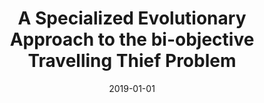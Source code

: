 ---
# Documentation: https://wowchemy.com/docs/managing-content/

title: A Specialized Evolutionary Approach to the bi-objective Travelling Thief Problem
subtitle: ''
summary: ''
authors:
- laszczyk
- Paweł Myszkowski
tags: []
categories: []
date: '2019-01-01'
lastmod: 2022-10-07T05:07:45Z
featured: false
draft: false

# Featured image
# To use, add an image named `featured.jpg/png` to your page's folder.
# Focal points: Smart, Center, TopLeft, Top, TopRight, Left, Right, BottomLeft, Bottom, BottomRight.
image:
  caption: ''
  focal_point: ''
  preview_only: false

# Projects (optional).
#   Associate this post with one or more of your projects.
#   Simply enter your project's folder or file name without extension.
#   E.g. `projects = ["internal-project"]` references `content/project/deep-learning/index.md`.
#   Otherwise, set `projects = []`.
projects: []
publishDate: '2022-10-07T05:07:43.927149Z'
publication_types:
- '1'
abstract: ''
publication: '*Proceedings of the 2019 Federated Conference on Computer Science and
  Information Systems : September 1-4, 2019, Leipzig, Germany*'
doi: 10.15439/2019F191
---